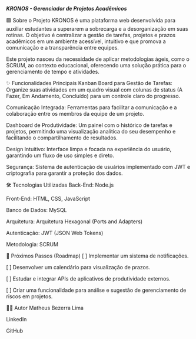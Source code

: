 ***KRONOS - Gerenciador de Projetos Acadêmicos***

🟩 Sobre o Projeto
KRONOS é uma plataforma web desenvolvida para auxiliar estudantes a superarem a sobrecarga e a desorganização em suas rotinas. O objetivo é centralizar a gestão de tarefas, projetos e prazos acadêmicos em um ambiente acessível, intuitivo e que promova a comunicação e a transparência entre equipes.

Este projeto nasceu da necessidade de aplicar metodologias ágeis, como o SCRUM, ao contexto educacional, oferecendo uma solução prática para o gerenciamento de tempo e atividades.

✨ Funcionalidades Principais
  Kanban Board para Gestão de Tarefas: Organize suas atividades em um quadro visual com colunas de status (A Fazer, Em Andamento, Concluído) para um controle claro do progresso.

  Comunicação Integrada: Ferramentas para facilitar a comunicação e a colaboração entre os membros da equipe de um projeto.

  Dashboard de Produtividade: Um painel com o histórico de tarefas e projetos, permitindo uma visualização analítica do seu desempenho e facilitando o compartilhamento de resultados.

  Design Intuitivo: Interface limpa e focada na experiência do usuário, garantindo um fluxo de uso simples e direto.

  Segurança: Sistema de autenticação de usuários implementado com JWT e criptografia para garantir a proteção dos dados.

🛠️ Tecnologias Utilizadas
Back-End: Node.js

Front-End: HTML, CSS, JavaScript

Banco de Dados: MySQL

Arquitetura: Arquitetura Hexagonal (Ports and Adapters)

Autenticação: JWT (JSON Web Tokens)

Metodologia: SCRUM

🚀 Próximos Passos (Roadmap)
[ ] Implementar um sistema de notificações.

[ ] Desenvolver um calendário para visualização de prazos.

[ ] Estudar e integrar APIs de aplicativos de produtividade externos.

[ ] Criar uma funcionalidade para análise e sugestão de gerenciamento de riscos em projetos.


👨‍💻 Autor
Matheus Bezerra Lima

LinkedIn

GitHub
